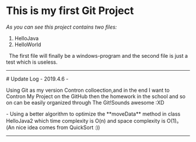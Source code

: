 # This is my first Git Project
  *As you can see this project contains two files:*
  1. HelloJava
  2. HelloWorld

<p>&nbsp;&nbsp;The first file will finally be a windows-program and the second file is just a test which is useless.</p>
<hr>
# Update Log
- 2019.4.6
   - <p>Using Git as my version Contron colloection,and in the end I want to Contron My Project on the GitHub then the homework in the school and so on can be easily organized through The Git!Sounds awesome :XD<p>
   - Using a better algorithm to optimize the **moveData** method in class HelloJava2 which time complexity is O(n) and space complexity is O(1)。(An nice idea comes from QuickSort :))

---
